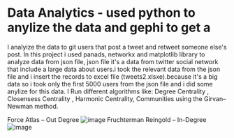 # Data Analytics - used python to anylize the data and gephi to get a  
I analyize the data to git users that post a tweet and retweet someone else's post.
In this project i used panads, networkx and matplotlib library to analyze data from json file, json file it's a data from twitter social network that include a large data about users.i took the relevant data from the json file and i insert the records to excel file (tweets2.xlsxe).because it's a big data so i took only the first 5000 users from the json file and i did some anylize for this data.
 I Run different algorithms like: Degree Centrality , Closensess Centrality , Harmonic Centrality, Communities  using the Girvan–Newman method.
 
 Force Atlas – Out Degree
 ![image](https://user-images.githubusercontent.com/77536857/190501703-b832ee6c-ca79-4b27-a561-9945ac0bcea5.png)
 Fruchterman Reingold – In-Degree
 ![image](https://user-images.githubusercontent.com/77536857/190501802-417e133c-f656-4bae-b754-1e8007c55633.png)

